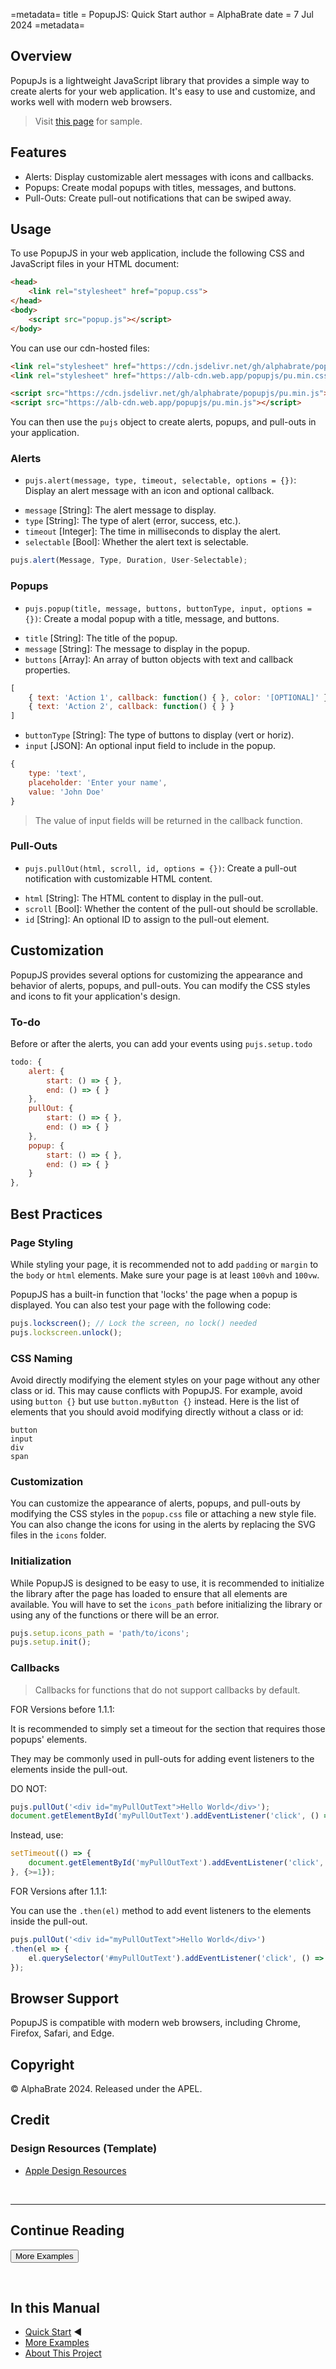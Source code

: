 =metadata=
title = PopupJS: Quick Start
author = AlphaBrate
date = 7 Jul 2024
=metadata=

## Overview
PopupJs is a lightweight JavaScript library that provides a simple way to create alerts for your web application. It's easy to use and customize, and works well with modern web browsers.


> Visit [this page](https://alphabrate.github.io/popupjs/code/showcase/) for sample.

## Features

* Alerts: Display customizable alert messages with icons and callbacks.
* Popups: Create modal popups with titles, messages, and buttons.
* Pull-Outs: Create pull-out notifications that can be swiped away.

## Usage

To use PopupJS in your web application, include the following CSS and JavaScript files in your HTML document:

```html
<head>
    <link rel="stylesheet" href="popup.css">
</head>
<body>
    <script src="popup.js"></script>
</body>
```

You can use our cdn-hosted files:

```html
<link rel="stylesheet" href="https://cdn.jsdelivr.net/gh/alphabrate/popupjs/pu.min.css">
<link rel="stylesheet" href="https://alb-cdn.web.app/popupjs/pu.min.css">

<script src="https://cdn.jsdelivr.net/gh/alphabrate/popupjs/pu.min.js"></script>
<script src="https://alb-cdn.web.app/popupjs/pu.min.js"></script>
```

You can then use the `pujs` object to create alerts, popups, and pull-outs in your application.

### Alerts

* `pujs.alert(message, type, timeout, selectable, options = {})`: Display an alert message with an icon and optional callback.
+ `message` [String]: The alert message to display.
+ `type` [String]: The type of alert (error, success, etc.).
+ `timeout` [Integer]: The time in milliseconds to display the alert.
+ `selectable` [Bool]: Whether the alert text is selectable.

```javascript
pujs.alert(Message, Type, Duration, User-Selectable);
```

### Popups

* `pujs.popup(title, message, buttons, buttonType, input, options = {})`: Create a modal popup with a title, message, and buttons.
+ `title` [String]: The title of the popup.
+ `message` [String]: The message to display in the popup.
+ `buttons` [Array]: An array of button objects with text and callback properties.
  
```js
[
    { text: 'Action 1', callback: function() { }, color: '[OPTIONAL]' },
    { text: 'Action 2', callback: function() { } }
]
```

+ `buttonType` [String]: The type of buttons to display (vert or horiz).
+ `input` [JSON]: An optional input field to include in the popup.

```js
{
    type: 'text',
    placeholder: 'Enter your name',
    value: 'John Doe'
}
```

> The value of input fields will be returned in the callback function.

### Pull-Outs

* `pujs.pullOut(html, scroll, id, options = {})`: Create a pull-out notification with customizable HTML content.
+ `html` [String]: The HTML content to display in the pull-out.
+ `scroll` [Bool]: Whether the content of the pull-out should be scrollable.
+ `id` [String]: An optional ID to assign to the pull-out element.

## Customization

PopupJS provides several options for customizing the appearance and behavior of alerts, popups, and pull-outs. You can modify the CSS styles and icons to fit your application's design.

### To-do

Before or after the alerts, you can add your events using `pujs.setup.todo`

```js
todo: {
    alert: {
        start: () => { },
        end: () => { }
    },
    pullOut: {
        start: () => { },
        end: () => { }
    },
    popup: {
        start: () => { },
        end: () => { }
    }
},
```

## Best Practices

### Page Styling

While styling your page, it is recommended not to add `padding` or `margin` to the `body` or `html` elements. Make sure your page is at least `100vh` and `100vw`.

PopupJS has a built-in function that 'locks' the page when a popup is displayed. You can also test your page with the following code:

```js
pujs.lockscreen(); // Lock the screen, no lock() needed
pujs.lockscreen.unlock();
```

### CSS Naming

Avoid directly modifying the element styles on your page without any other class or id. This may cause conflicts with PopupJS.
For example, avoid using `button {}` but use `button.myButton {}` instead. Here is the list of elements that you should avoid modifying directly without a class or id:

```
button
input
div
span
```

### Customization

You can customize the appearance of alerts, popups, and pull-outs by modifying the CSS styles in the `popup.css` file or attaching a new style file. You can also change the icons for using in the alerts by replacing the SVG files in the `icons` folder.

### Initialization

While PopupJS is designed to be easy to use, it is recommended to initialize the library after the page has loaded to ensure that all elements are available. You will have to set the `icons_path` before initializing the library or using any of the functions or there will be an error.

```js
pujs.setup.icons_path = 'path/to/icons';
pujs.setup.init();
```

### Callbacks

> Callbacks for functions that do not support callbacks by default.

FOR Versions before 1.1.1:

It is recommended to simply set a timeout for the section that requires those popups' elements.

They may be commonly used in pull-outs for adding event listeners to the elements inside the pull-out.

DO NOT:

```js
pujs.pullOut('<div id="myPullOutText">Hello World</div>');
document.getElementById('myPullOutText').addEventListener('click', () => { });
```

Instead, use:

```js
setTimeout(() => {
    document.getElementById('myPullOutText').addEventListener('click', () => { });
}, {>=1});
```

FOR Versions after 1.1.1:

You can use the `.then(el)` method to add event listeners to the elements inside the pull-out.

```js
pujs.pullOut('<div id="myPullOutText">Hello World</div>')
.then(el => {
    el.querySelector('#myPullOutText').addEventListener('click', () => { });
});
```

## Browser Support

PopupJS is compatible with modern web browsers, including Chrome, Firefox, Safari, and Edge.

## Copyright

© AlphaBrate 2024. Released under the APEL.

## Credit

### Design Resources (Template)

* [Apple Design Resources](https://developer.apple.com/design/resources/)


<br>
<hr>

<h2 class="center">Continue Reading</h2>

<a href="?article=more-examples" class="center no-margin"><button>More Examples</button></a>

<br>

<div class="space-break dots" data-height="4"></div>

## In this Manual

- [Quick Start](?article=index) ◀
- [More Examples](?article=more-examples)
- [About This Project](?article=project)